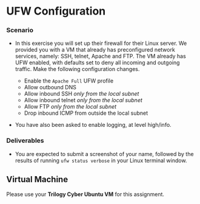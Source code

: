 # UFW Configuration

### Scenario

- In this exercise you will set up their firewall for their Linux server. We provided you with a VM that already has preconfigured network services, namely: SSH, telnet, Apache and FTP. The VM already has UFW enabled, with defaults set to deny all incoming and outgoing traffic. Make the following configuration changes. 

   - Enable the `Apache Full` UFW profile
   - Allow outbound DNS
   - Allow inbound SSH _only from the local subnet_
   - Allow inbound telnet _only from the local subnet_
   - Allow FTP _only from the local subnet_
   - Drop inbound ICMP from outside the local subnet
 
- You have also been asked to enable logging, at level high/info. 


### Deliverables

- You are expected to submit a screenshot of your name, followed by the results of running `ufw status verbose` in your Linux terminal window. 


## Virtual Machine

Please use your **Trilogy Cyber Ubuntu VM** for this assignment. 
